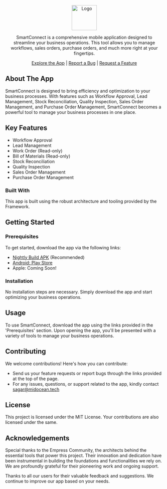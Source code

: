 <div align="center">

<img src="https://grow.empress.eco/uploads/default/original/2X/1/1f1e1044d3864269d2a613577edb9763890422ab.png" alt="Logo" width="80" height="80">

SmartConnect is a comprehensive mobile application designed to streamline your business operations. This tool allows you to manage workflows, sales orders, purchase orders, and much more right at your fingertips. 

[Explore the App](https://empress.eco/) | [Report a Bug](https://github.com/empress-eco/mtpl_api/issues) | [Request a Feature](https://github.com/empress-eco/mtpl_api/issues)

</div>


## About The App

SmartConnect is designed to bring efficiency and optimization to your business processes. With features such as Workflow Approval, Lead Management, Stock Reconciliation, Quality Inspection, Sales Order Management, and Purchase Order Management, SmartConnect becomes a powerful tool to manage your business processes in one place.

## Key Features
- Workflow Approval
- Lead Management
- Work Order (Read-only)
- Bill of Materials (Read-only)
- Stock Reconciliation
- Quality Inspection
- Sales Order Management
- Purchase Order Management

### Built With
This app is built using the robust architecture and tooling provided by the Framework.

## Getting Started

### Prerequisites
To get started, download the app via the following links:

- [Nightly Build APK](https://drive.google.com/drive/folders/1SmKti-iJfoqoyBLuleAnNFAVhL9MNUy5?usp=sharing) (Recommended)
- [Android: Play Store](https://play.google.com/store/apps/details?id=com.midocean.smartconnect)
- Apple: Coming Soon!

### Installation
No installation steps are necessary. Simply download the app and start optimizing your business operations.

## Usage
To use SmartConnect, download the app using the links provided in the 'Prerequisites' section. Upon opening the app, you'll be presented with a variety of tools to manage your business operations. 

## Contributing
We welcome contributions! Here's how you can contribute:

- Send us your feature requests or report bugs through the links provided at the top of the page.
- For any issues, questions, or support related to the app, kindly contact <sagar@midocean.tech>

## License

This project is licensed under the MIT License. Your contributions are also licensed under the same.

## Acknowledgements

Special thanks to the Empress Community, the architects behind the essential tools that power this project. Their innovation and dedication have been instrumental in building the foundations and functionalities we rely on. We are profoundly grateful for their pioneering work and ongoing support. 

Thanks to all our users for their valuable feedback and suggestions. We continue to improve our app based on your needs.